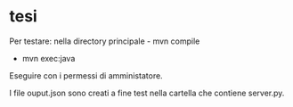 # tesi

Per testare:
nella directory principale
	- mvn compile
  - mvn exec:java
                                        
Eseguire con i permessi di amministatore.

I file ouput.json sono creati a fine test nella cartella che contiene server.py.
